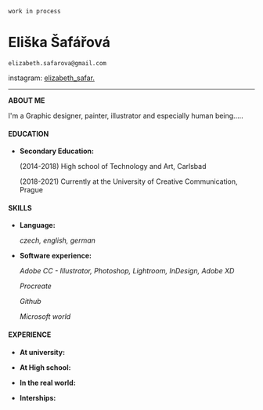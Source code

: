 `work in process`

# Eliška Šafářová

`elizabeth.safarova@gmail.com` 

instagram: [elizabeth_safar.](https://www.instagram.com/elizabeth_safar/) 

---



**ABOUT ME** 

I'm a Graphic designer, painter, illustrator and especially human being..... 

 

#### EDUCATION

* **Secondary Education:** 

  (2014-2018) High school of Technology and Art, Carlsbad
  
  
  (2018-2021) Currently at the University of Creative Communication, Prague 
  

 
 #### SKILLS
 
 * **Language:** 
 
    *czech, english, german*
    
 * **Software experience:** 
  
   *Adobe CC - Illustrator, Photoshop, Lightroom, InDesign, Adobe XD*
   
   *Procreate*
   
   *Github*
   
   *Microsoft world*
   

 #### EXPERIENCE
  * **At university:** 
  
  * **At High school:**
  
  * **In the real world:** 
  
  * **Interships:** 
 

   

   
 
